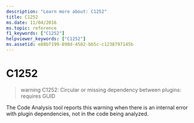 ```yaml
---
description: "Learn more about: C1252"
title: C1252
ms.date: 11/04/2016
ms.topic: reference
f1_keywords: ["C1252"]
helpviewer_keywords: ["C1252"]
ms.assetid: e88bf199-890d-4582-bb5c-c1238797145b
---
```

# C1252

> warning C1252: Circular or missing dependency between plugins: requires GUID

The Code Analysis tool reports this warning when there is an internal error with plugin dependencies, not in the code being analyzed.
